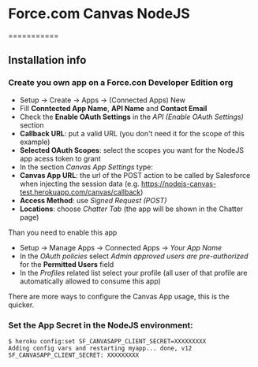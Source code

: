 # Force.com Canvas NodeJS 
===========

## Installation info

### Create you own app on a Force.con Developer Edition org

- Setup -> Create -> Apps -> (Connected Apps) New
- Fill **Conntected App Name**, **API Name** and **Contact Email**
- Check the **Enable OAuth Settings** in the *API (Enable OAuth Settings)* section
 - **Callback URL**: put a valid URL (you don't need it for the scope of this example)
 - **Selected OAuth Scopes**: select the scopes you want for the NodeJS app acess token to grant
- In the section *Canvas App Settings* type:
 - **Canvas App URL**: the url of the POST action to be called by Salesforce when injecting the session data (e.g. https://nodejs-canvas-test.herokuapp.com/canvas/callback)
 - **Access Method**: use *Signed Request (POST)*
 - **Locations**: choose *Chatter Tab* (the app will be shown in the Chatter page)

Than you need to enable this app

- Setup -> Manage Apps -> Connected Apps -> *Your App Name*
- In the *OAuth policies* select *Admin approved users are pre-authorized* for the **Permitted Users** field
- In the *Profiles* related list select your profile (all user of that profile are automatically allowed to consume this app)

There are more ways to configure the Canvas App usage, this is the quicker.


### Set the App Secret in the NodeJS environment:
	$ heroku config:set SF_CANVASAPP_CLIENT_SECRET=XXXXXXXXX
	Adding config vars and restarting myapp... done, v12
	SF_CANVASAPP_CLIENT_SECRET: XXXXXXXXX

